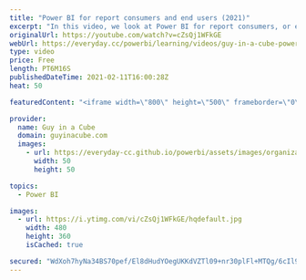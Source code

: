 ```yaml
---
title: "Power BI for report consumers and end users (2021)"
excerpt: "In this video, we look at Power BI for report consumers, or end users. Those folks that maybe don't author reports, but just view reports within Power BI. We introduce some basic Power BI concepts and introduce you to areas of the Power BI service to get you familiar with the portal.  📢 Become a member:"
originalUrl: https://youtube.com/watch?v=cZsQj1WFkGE
webUrl: https://everyday.cc/powerbi/learning/videos/guy-in-a-cube-power-bi-for-report-consumers-and-end-users-2021/
type: video
price: Free
length: PT6M16S
publishedDateTime: 2021-02-11T16:00:28Z
heat: 50

featuredContent: "<iframe width=\"800\" height=\"500\" frameborder=\"0\" src=\"https://www.youtube.com/embed/cZsQj1WFkGE\" allow=\"accelerometer; autoplay; encrypted-media; gyroscope; picture-in-picture\" allowfullscreen></iframe>"

provider:
  name: Guy in a Cube
  domain: guyinacube.com
  images:
    - url: https://everyday-cc.github.io/powerbi/assets/images/organizations/guyinacube.com-50x50.jpg
      width: 50
      height: 50

topics:
  - Power BI

images:
  - url: https://i.ytimg.com/vi/cZsQj1WFkGE/hqdefault.jpg
    width: 480
    height: 360
    isCached: true

secured: "WdXoh7hyNa34BS70pef/El8dHudYOegUKKdVZTl09+nr30plFl+MTQg/6cIl9nw7f7ER2OAVkuvYP6yvALVhbgmBAOCc/w426yv8mLOFcOXd8qCIBnSxsFEBlPizOdl1zlV0HW/jU4pj4GUitw4rnQbFRDtA3dY5JMmLstl1Ij0BvHWG8hjHiuOOy+PQl5H/PswNRlC2VuVezJMgyXQ8sWZJKbNlyDDz8C4PjTitWgcJtSZNDqAFaMtiXzzjDP1m/dgYVy0+5JkSjjN4QDJeHM3nbWHowRJirQSP+rd0tZswwcl6NXsbGtR17iW0pVpz5daCVj9oKfl5Bm03rrQNiJZlApsA1G/LN51VFClqLRGdAromUtoFoci/27TyF26RIHu/aIy6p0LwMztN8bLMSvlbCN1+CWCi348MnD/biEE=;Wwr5OsnJS9WLSKp0rft5+g=="
---
```


